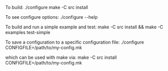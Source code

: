 To build:
   ./configure
   make -C src install

To see configure options:
   ./configure --help

To build and run a simple example and test:
   make -C src install && make -C examples test-simple

To save a configuration to a specific configuration file:
   ./configure CONFIGFILE=/path/to/my-config.mk

which can be used with make via:
      make -C src install CONFIGFILE=/path/to/my-config.mk 
